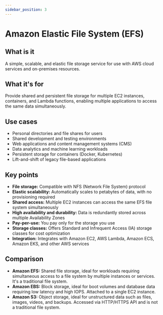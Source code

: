 ```yaml
---
sidebar_position: 3
---
```


# Amazon Elastic File System (EFS)

## What is it
A simple, scalable, and elastic file storage service for use with AWS cloud services and on-premises resources.

## What it's for
Provide shared and persistent file storage for multiple EC2 instances, containers, and Lambda functions, enabling multiple applications to access the same data simultaneously.

## Use cases
- Personal directories and file shares for users
- Shared development and testing environments
- Web applications and content management systems (CMS)
- Data analytics and machine learning workloads
- Persistent storage for containers (Docker, Kubernetes)
- Lift-and-shift of legacy file-based applications

## Key points
- **File storage:** Compatible with NFS (Network File System) protocol
- **Elastic scalability:** Automatically scales to petabytes of data, with no provisioning required
- **Shared access:** Multiple EC2 instances can access the same EFS file system simultaneously
- **High availability and durability:** Data is redundantly stored across multiple Availability Zones
- **Pay-per-use:** You pay only for the storage you use
- **Storage classes:** Offers Standard and Infrequent Access (IA) storage classes for cost optimization
- **Integration:** Integrates with Amazon EC2, AWS Lambda, Amazon ECS, Amazon EKS, and other AWS services

## Comparison
- **Amazon EFS:** Shared file storage, ideal for workloads requiring simultaneous access to a file system by multiple instances or services. It's a traditional file system.
- **Amazon EBS:** Block storage, ideal for boot volumes and database data requiring low latency and high IOPS. Attached to a single EC2 instance.
- **Amazon S3:** Object storage, ideal for unstructured data such as files, images, videos, and backups. Accessed via HTTP/HTTPS API and is not a traditional file system. 